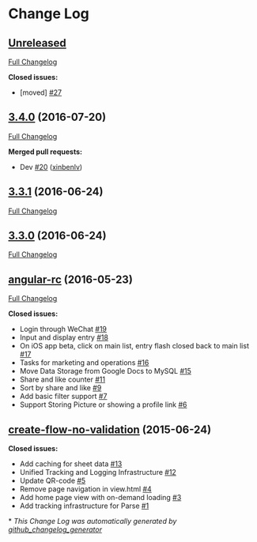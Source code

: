 # Change Log

## [Unreleased](https://github.com/xinbenlv/rent.zzn.im/tree/HEAD)

[Full Changelog](https://github.com/xinbenlv/rent.zzn.im/compare/3.4.0...HEAD)

**Closed issues:**

- \[moved\] [\#27](https://github.com/xinbenlv/rent.zzn.im/issues/27)

## [3.4.0](https://github.com/xinbenlv/rent.zzn.im/tree/3.4.0) (2016-07-20)
[Full Changelog](https://github.com/xinbenlv/rent.zzn.im/compare/3.3.1...3.4.0)

**Merged pull requests:**

- Dev [\#20](https://github.com/xinbenlv/rent.zzn.im/pull/20) ([xinbenlv](https://github.com/xinbenlv))

## [3.3.1](https://github.com/xinbenlv/rent.zzn.im/tree/3.3.1) (2016-06-24)
[Full Changelog](https://github.com/xinbenlv/rent.zzn.im/compare/3.3.0...3.3.1)

## [3.3.0](https://github.com/xinbenlv/rent.zzn.im/tree/3.3.0) (2016-06-24)
[Full Changelog](https://github.com/xinbenlv/rent.zzn.im/compare/angular-rc...3.3.0)

## [angular-rc](https://github.com/xinbenlv/rent.zzn.im/tree/angular-rc) (2016-05-23)
[Full Changelog](https://github.com/xinbenlv/rent.zzn.im/compare/create-flow-no-validation...angular-rc)

**Closed issues:**

- Login through WeChat [\#19](https://github.com/xinbenlv/rent.zzn.im/issues/19)
- Input and display entry [\#18](https://github.com/xinbenlv/rent.zzn.im/issues/18)
- On iOS app beta, click on main list, entry flash closed back to main list [\#17](https://github.com/xinbenlv/rent.zzn.im/issues/17)
- Tasks for marketing and operations [\#16](https://github.com/xinbenlv/rent.zzn.im/issues/16)
- Move Data Storage from Google Docs to MySQL [\#15](https://github.com/xinbenlv/rent.zzn.im/issues/15)
- Share and like counter [\#11](https://github.com/xinbenlv/rent.zzn.im/issues/11)
- Sort by share and like [\#9](https://github.com/xinbenlv/rent.zzn.im/issues/9)
- Add basic filter support [\#7](https://github.com/xinbenlv/rent.zzn.im/issues/7)
- Support Storing Picture or showing a profile link [\#6](https://github.com/xinbenlv/rent.zzn.im/issues/6)

## [create-flow-no-validation](https://github.com/xinbenlv/rent.zzn.im/tree/create-flow-no-validation) (2015-06-24)
**Closed issues:**

- Add caching for sheet data [\#13](https://github.com/xinbenlv/rent.zzn.im/issues/13)
- Unified Tracking and Logging Infrastructure [\#12](https://github.com/xinbenlv/rent.zzn.im/issues/12)
- Update QR-code [\#5](https://github.com/xinbenlv/rent.zzn.im/issues/5)
- Remove page navigation in view.html [\#4](https://github.com/xinbenlv/rent.zzn.im/issues/4)
- Add home page view with on-demand loading [\#3](https://github.com/xinbenlv/rent.zzn.im/issues/3)
- Add tracking infrastructure for Parse [\#1](https://github.com/xinbenlv/rent.zzn.im/issues/1)



\* *This Change Log was automatically generated by [github_changelog_generator](https://github.com/skywinder/Github-Changelog-Generator)*
